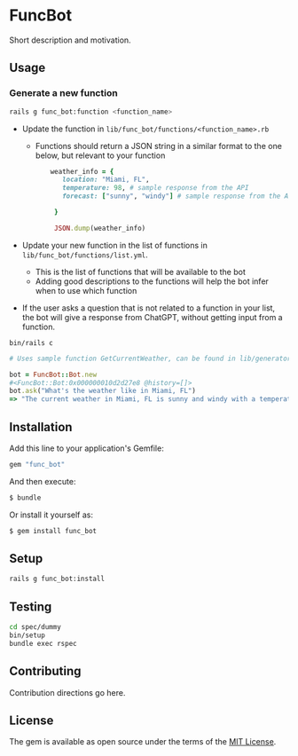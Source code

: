 # FuncBot

Short description and motivation.

## Usage

### Generate a new function

```bash
rails g func_bot:function <function_name>
```

- Update the function in `lib/func_bot/functions/<function_name>.rb`

  - Functions should return a JSON string in a similar format to the one below, but relevant to your function

  ```ruby
         weather_info = {
            location: "Miami, FL",
            temperature: 98, # sample response from the API
            forecast: ["sunny", "windy"] # sample response from the API

          }

          JSON.dump(weather_info)
  ```

- Update your new function in the list of functions in `lib/func_bot/functions/list.yml`.
  - This is the list of functions that will be available to the bot
  - Adding good descriptions to the functions will help the bot infer when to use which function
- If the user asks a question that is not related to a function in your list, the bot will give a response from ChatGPT, without getting input from a function.

`bin/rails c`

```ruby
# Uses sample function GetCurrentWeather, can be found in lib/generators/func_bot/templates/get_current_weather.rb

bot = FuncBot::Bot.new
#<FuncBot::Bot:0x000000010d2d27e8 @history=[]>
bot.ask("What's the weather like in Miami, FL")
=> "The current weather in Miami, FL is sunny and windy with a temperature of 98 degrees Fahrenheit."
```

## Installation

Add this line to your application's Gemfile:

```ruby
gem "func_bot"
```

And then execute:

```bash
$ bundle
```

Or install it yourself as:

```bash
$ gem install func_bot
```

## Setup

```bash
rails g func_bot:install

```

## Testing

```bash
cd spec/dummy
bin/setup
bundle exec rspec
```

## Contributing

Contribution directions go here.

## License

The gem is available as open source under the terms of the [MIT License](https://opensource.org/licenses/MIT).
